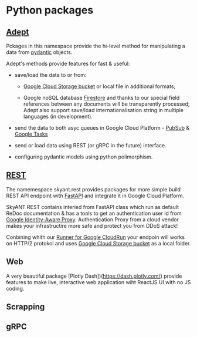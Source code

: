 # Python packages


## [Adept](https://skyant.dev/projects/adept)


Pckages in this namespace provide the hi-level method for manipulating a data from 
[pydantic](https://pydantic-docs.helpmanual.io/) objects.


Adept's methods provide features for fast & useful:

- save/load the data to or from:
    
    - [Google Cloud Storage bucket](https://cloud.google.com/storage/) or local file in 
    additional formats;
    
    - Google noSQL database [Firestore](https://cloud.google.com/firestore) and thanks to our special field references between any documents will be transparently processed;  
    Adept also support save/load internationalisation string in multiple languages (in development).


- send the data to both asyc queues in Google Cloud Platform - 
[PubSub](https://cloud.google.com/pubsub) & [Google Tasks](https://cloud.google.com/tasks)

- send or load data using REST (or gRPC in the future) interface.

- configuring pydantic models using python polimorphism.


## [REST](https://skyant.dev/projects/rest)

The namemespace skyant.rest provides packages for more simple build REST API endpoint with 
[FastAPI](https://fastapi.tiangolo.com/) and integrate it in Google Cloud Platform.

SkyANT REST contains interied from FastAPI class which run as default ReDoc documentation & 
has a tools to get an authentication user id from [Google Identity-Aware Proxy](https://cloud.google.com/iap). Authentication Proxy from a cloud vendor makes your infrastructire more safe and protect 
you from DDoS attack!

Conbining whith our [Runner for Google CloudRun](https://skyant.dev/projects/runners-cloudrun)
your endpoin will works on HTTP/2 protokol and uses [Google Cloud Storage bucket](https://cloud.google.com/storage/) as a local folder.


## Web

A very beautiful package [Plotly Dash])(https://dash.plotly.com/) provide features to make live,
interactive web application wiht ReactJS UI with no JS coding.



## Scrapping


## gRPC
